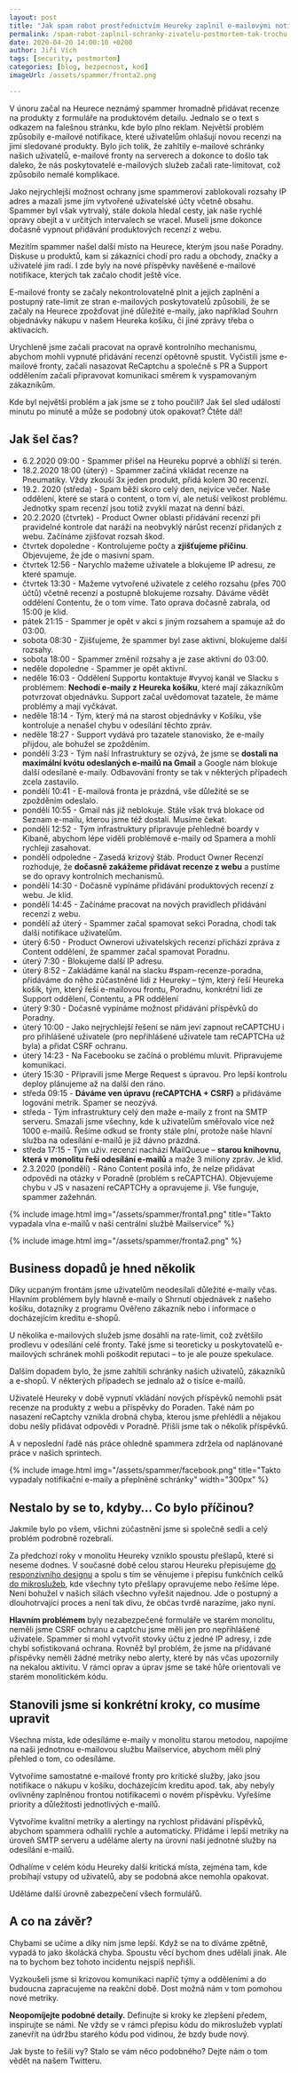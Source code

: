 ```yaml
---
layout: post
title: "Jak spam robot prostřednictvím Heureky zaplnil e-mailovými notifikacemi schránky našich uživatelů – Postmortem tak trochu jinak"
permalink: /spam-robot-zaplnil-schranky-zivatelu-postmortem-tak-trochu-jinak/
date: 2020-04-20 14:00:10 +0200
author: Jiří Vích
tags: [security, postmortem]
categories: [blog, bezpecnost, kod]
imageUrl: /assets/spammer/fronta2.png

---
```


V únoru začal na Heurece neznámý spammer hromadně přidávat recenze na produkty z formuláře na produktovém detailu. Jednalo se o text s odkazem na falešnou stránku, kde bylo plno reklam. Největší problém způsobily e-mailové notifikace, které uživatelům ohlašují novou recenzi na jimi sledované produkty. Bylo jich tolik, že zahltily e-mailové schránky našich uživatelů, e-mailové fronty na serverech a dokonce to došlo tak daleko, že nás poskytovatelé e-mailových služeb začali rate-limitovat, což způsobilo nemalé komplikace.

Jako nejrychlejší možnost ochrany jsme spammerovi zablokovali rozsahy IP adres a mazali jsme jím vytvořené uživatelské účty včetně obsahu. Spammer byl však vytrvalý, stále dokola hledal cesty, jak naše rychlé opravy obejít a v určitých intervalech se vracel. Museli jsme dokonce dočasně vypnout přidávání produktových recenzí z webu.

Mezitím spammer našel další místo na Heurece, kterým jsou naše Poradny. Diskuse u produktů, kam si zákazníci chodí pro radu a obchody, značky a uživatelé jim radí. I zde byly na nové příspěvky navěšené e-mailové notifikace, kterých tak začalo chodit ještě více.

E-mailové fronty se začaly nekontrolovatelně plnit a jejich zaplnění a postupný rate-limit ze stran e-mailových poskytovatelů způsobili, že se začaly na Heurece zpožďovat jiné důležité e-maily, jako například Souhrn objednávky nákupu v našem Heureka košíku, či jiné zprávy třeba o aktivacích.

Urychleně jsme začali pracovat na opravě kontrolního mechanismu, abychom mohli vypnuté přidávání recenzí opětovně spustit. Vyčistili jsme e-mailové fronty, začali nasazovat ReCaptchu a společně s PR a Support oddělením začali připravovat komunikaci směrem k vyspamovaným zákazníkům.

Kde byl největší problém a jak jsme se z toho poučili? Jak šel sled událostí minutu po minutě a může se podobný útok opakovat? Čtěte dál!

## Jak šel čas?
* 6.2.2020 09:00 - Spammer přišel na Heureku poprvé a obhlíží si terén.
* 18.2.2020 18:00 (úterý) - Spammer začíná vkládat recenze na Pneumatiky. Vždy zkouší 3x jeden produkt, přidá kolem 30 recenzí.
* 19.2. 2020 (středa) - Spam běží skoro celý den, nejvíce večer. Naše oddělení, které se stará o content, o tom ví, ale netuší velikost problému. Jednotky spam recenzí jsou totiž zvyklí mazat na denní bázi.
* 20.2.2020 (čtvrtek) - Product Owner oblasti přidávání recenzí při pravidelné kontrole dat naráží na neobvyklý nárůst recenzí přidaných z webu. Začínáme zjišťovat rozsah škod. 
* čtvrtek dopoledne - Kontrolujeme počty a **zjišťujeme příčinu**. Objevujeme, že jde o masivní spam.
* čtvrtek 12:56 - Narychlo mažeme uživatele a blokujeme IP adresu, ze které spamuje.
* čtvrtek 13:30 - Mažeme vytvořené uživatele z celého rozsahu (přes 700 účtů) včetně recenzí a postupně blokujeme rozsahy. Dáváme vědět oddělení Contentu, že o tom víme. Tato oprava dočasně zabrala, od 15:00 je klid.
* pátek 21:15 - Spammer je opět v akci s jiným rozsahem a spamuje až do 03:00.
* sobota 08:30 - Zjišťujeme, že spammer byl zase aktivní, blokujeme další rozsahy.
* sobota 18:00 - Spammer změnil rozsahy a je zase aktivní do 03:00.
* neděle dopoledne - Spammer je opět aktivní.
* neděle 16:03 - Oddělení Supportu kontaktuje #vyvoj kanál ve Slacku s problémem: **Nechodí e-maily z Heureka košíku**, které mají zákazníkům potvrzovat objednávku. Support začal uvědomovat tazatele, že máme problémy a mají vyčkávat.
* neděle 18:14 - Tým, který má na starost objednávky v Košíku, vše kontroluje a nenašel chybu v odesílání těchto zpráv.
* neděle 18:27 - Support vydává pro tazatele stanovisko, že e-maily přijdou, ale bohužel se zpožděním.
* pondělí 3:23 - Tým naší Infrastruktury se ozývá, že jsme se **dostali na maximální kvótu odeslaných e-mailů na Gmail** a Google nám blokuje další odesílané e-maily. Odbavování fronty se tak v některých případech zcela zastavilo.
* pondělí 10:41 - E-mailová fronta je prázdná, vše důležité se se zpožděním odeslalo.
* pondělí 10:55 - Gmail nás již neblokuje. Stále však trvá blokace od Seznam e-mailu, kterou jsme též dostali. Musíme čekat.
* pondělí 12:52 - Tým infrastruktury připravuje přehledné boardy v Kibaně, abychom lépe viděli problémové e-maily od Spamera a mohli rychleji zasahovat.
* pondělí odpoledne - Zasedá krizový štáb. Product Owner Recenzí rozhoduje, že **dočasně zakážeme přidávat recenze z webu** a pustíme se do opravy kontrolních mechanismů.
* pondělí 14:30 - Dočasně vypínáme přidávání produktových recenzí z webu. Je klid.
* pondělí 14:45 - Začínáme pracovat na nových pravidlech přidávání recenzí z webu.
* pondělí až úterý - Spammer začal spamovat sekci Poradna, chodí tak další notifikace uživatelům.
* úterý 6:50 - Product Ownerovi uživatelských recenzí přichází zpráva z Content oddělení, že spammer začal spamovat Poradnu.
* úterý 7:30 - Blokujeme další IP adresu.
* úterý 8:52 - Zakládáme kanál na slacku #spam-recenze-poradna, přidáváme do něho zúčastněné lidi z Heureky – tým, který řeší Heureka košík, tým, který řeší e-mailovou frontu, Poradnu, konkrétní lidi ze Support oddělení, Contentu, a PR oddělení
* úterý 9:30 - Dočasně vypínáme možnost přidávání příspěvků do Poradny.
* úterý 10:00 - Jako nejrychlejší řešení se nám jeví zapnout reCAPTCHU i pro přihlášené uživatele (pro nepřihlášené uživatele tam reCAPTCHa už byla) a přidat CSRF ochranu.
* úterý 14:23 - Na Facebooku se začíná o problému mluvit. Připravujeme komunikaci.
* úterý 15:30 - Připravili jsme Merge Request s úpravou. Pro lepší kontrolu deploy plánujeme až na další den ráno.
* středa 09:15 - **Dáváme ven úpravu (reCAPTCHA + CSRF)** a přidáváme logování metrik.
Spamer se neozývá.
* středa - Tým infrastruktury celý den maže e-maily z front na SMTP serveru. Smazali jsme všechny, kde k uživatelům směřovalo více než 1000 e-mailů. Řešíme odkud se fronty stále plní, protože naše hlavní služba na odesílání e-mailů je již dávno prázdná.
* středa 17:15 - Tým uživ. recenzí nachází MailQueue – **starou knihovnu, která v monolitu řeší odesílání e-mailů** a maže 3 miliony zpráv. Je klid.
* 2.3.2020 (pondělí) - Ráno Content posílá info, že nelze přidávat odpovědi na otázky v Poradně (problém s reCAPTCHA). Objevujeme chybu v JS v nasazení reCAPTCHy a opravujeme ji. Vše funguje, spammer zažehnán.

{% include image.html
      img="/assets/spammer/fronta1.png"
      title="Takto vypadala vlna e-mailů v naší centrální službě Mailservice" %}

{% include image.html
      img="/assets/spammer/fronta2.png" %}

## Business dopadů je hned několik

Díky ucpaným frontám jsme uživatelům neodesílali důležité e-maily včas. Hlavním problémem byly hlavně e-maily o Shrnutí objednávek z našeho košíku, dotazníky z programu Ověřeno zákazník nebo i informace o docházejícím kreditu e-shopů.

U několika e-mailových služeb jsme dosáhli na rate-limit, což zvětšilo prodlevu v odesílání celé fronty. Také jsme si teoreticky u poskytovatelů e-mailových schránek mohli poškodit reputaci – to je ale pouze spekulace.

Dalším dopadem bylo, že jsme zahltili schránky našich uživatelů, zákazníků a e-shopů. V některých případech se jednalo až o tisíce e-mailů.

Uživatelé Heureky v době vypnutí vkládání nových příspěvků nemohli psát recenze na produkty z webu a příspěvky do Poraden. Také nám po nasazení reCaptchy vznikla drobná chyba, kterou jsme přehlédli a nějakou dobu nešly přidávat odpovědi v Poradně. Přišli jsme tak o několik příspěvků.

A v neposlední řadě nás práce ohledně spammera zdržela od naplánované práce v našich sprintech.

{% include image.html
      img="/assets/spammer/facebook.png"
      title="Takto vypadaly notifikační e-maily a přeplněné schránky"
      width="300px" %}

## Nestalo by se to, kdyby… Co bylo příčinou?

Jakmile bylo po všem, všichni zúčastnění jsme si společně sedli a celý problém podrobně rozebrali.

Za předchozí roky v monolitu Heureky vzniklo spoustu přešlapů, které si neseme dodnes. V současné době celou starou Heureku přepisujeme [do responzivního designu](/jak-pripravujeme-novou-responzivni-heureku) a spolu s tím se věnujeme i přepisu funkčních celků [do mikroslužeb](/menimeheureku-chystame-mezinarodni-oneplatform/), kde všechny tyto přešlapy opravujeme nebo řešíme lépe. Není bohužel v našich silách všechno vyřešit najednou. Jde o postupný a dlouhotrvající proces a není tak divu, že občas tvrdě narazíme, jako nyní.

**Hlavním problémem** byly nezabezpečené formuláře ve starém monolitu, neměli jsme CSRF ochranu a captchu jsme měli jen pro nepřihlášené uživatele. Spammer si mohl vytvořit stovky účtu z jedné IP adresy, i zde chybí sofistikovaná ochrana. Rovněž byl problém, že jsme na přidávané příspěvky neměli žádné metriky nebo alerty, které by nás včas upozornily na nekalou aktivitu. V rámci oprav a úprav jsme se také hůře orientovali ve starém monolitickém kódu. 

## Stanovili jsme si konkrétní kroky, co musíme upravit

Všechna místa, kde odesíláme e-maily v monolitu starou metodou, napojíme na naši jednotnou e-mailovou službu Mailservice, abychom měli plný přehled o tom, co odesíláme.

Vytvoříme samostatné e-mailové fronty pro kritické služby, jako jsou notifikace o nákupu v košíku, docházejícím kreditu apod. tak, aby nebyly ovlivněny zaplněnou frontou notifikacemi o novém příspěvku. Vyřešíme priority a důležitosti jednotlivých e-mailů.

Vytvoříme kvalitní metriky a alertingy na rychlost přidávání příspěvků, abychom spammera odhalili rychle a automaticky. Přidáme i lepší metriky na úroveň SMTP serveru a uděláme alerty na úrovni naší jednotné služby na odesílání e-mailů.

Odhalíme v celém kódu Heureky další kritická místa, zejména tam, kde probíhají vstupy od uživatelů, aby se podobná akce nemohla opakovat.

Uděláme další úrovně zabezpečení všech formulářů.

## A co na závěr?

Chybami se učíme a díky nim jsme lepší. Když se na to díváme zpětně, vypadá to jako školácká chyba. Spoustu věcí bychom dnes udělali jinak. Ale na to bychom bez tohoto incidentu nejspíš nepřišli.

Vyzkoušeli jsme si krizovou komunikaci napříč týmy a odděleními a do budoucna zapracujeme na reakční době. Dost možná nám v tom pomohou nové metriky.

**Neopomíjejte podobné detaily.** Definujte si kroky ke zlepšení předem, inspirujte se námi. Ne vždy se v rámci přepisu kódu do mikroslužeb vyplatí zanevřít na údržbu starého kódu pod vidinou, že bzdy bude nový.

Jak byste to řešili vy? Stalo se vám něco podobného? Dejte nám o tom vědět na našem Twitteru.
